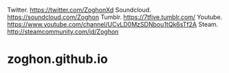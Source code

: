 Twitter. https://twitter.com/ZoghonXd
Soundcloud. https://soundcloud.com/Zoghon
Tumblr. https://7tfive.tumblr.com/
Youtube. https://www.youtube.com/channel/UCvLD0MzSDNbou1tQk6sTf2A
Steam. http://steamcommunity.com/id/Zoghon

# zoghon.github.io
